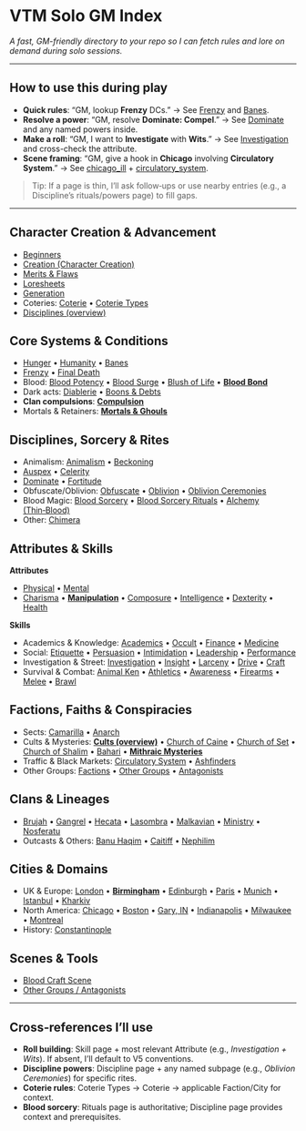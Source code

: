# VTM Solo GM Index

*A fast, GM-friendly directory to your repo so I can fetch rules and lore on demand during solo sessions.*

---

## How to use this during play

* **Quick rules**: “GM, lookup **Frenzy** DCs.” → See [Frenzy](./frenzy.md) and [Banes](./banes.md).
* **Resolve a power**: “GM, resolve **Dominate: Compel**.” → See [Dominate](./dominate.md) and any named powers inside.
* **Make a roll**: “GM, I want to **Investigate** with **Wits**.” → See [Investigation](./investigation.md) and cross-check the attribute.
* **Scene framing**: “GM, give a hook in **Chicago** involving **Circulatory System**.” → See [chicago_ill](./chicago_ill.md) + [circulatory_system](./circulatory_system.md).

> Tip: If a page is thin, I’ll ask follow‑ups or use nearby entries (e.g., a Discipline’s rituals/powers page) to fill gaps.

---

## Character Creation & Advancement

* [Beginners](./beginners.md)
* [Creation (Character Creation)](./creation.md)
* [Merits & Flaws](./merits_flaws.md)
* [Loresheets](./loresheets.md)
* [Generation](./generation.md)
* Coteries: [Coterie](./coterie.md) • [Coterie Types](./coterie_types.md)
* [Disciplines (overview)](./disciplines.md)

## Core Systems & Conditions

* [Hunger](./hunger.md) • [Humanity](./humanity.md) • [Banes](./banes.md)
* [Frenzy](./frenzy.md) • [Final Death](./final_death.md)
* Blood: [Blood Potency](./blood_potency.md) • [Blood Surge](./blood_surge.md) • [Blush of Life](./blush_of_life.md) • **[Blood Bond](./blood_bond.md)**
* Dark acts: [Diablerie](./diablerie.md) • [Boons & Debts](./boons.md)
* **Clan compulsions**: **[Compulsion](./compulsion.md)**
* Mortals & Retainers: **[Mortals & Ghouls](./mortals_ghouls.md)**

## Disciplines, Sorcery & Rites

* Animalism: [Animalism](./animalism.md) • [Beckoning](./beckoning.md)
* [Auspex](./auspex.md) • [Celerity](./celerity.md)
* [Dominate](./dominate.md) • [Fortitude](./fortitude.md)
* Obfuscate/Oblivion: [Obfuscate](./obfuscate.md) • [Oblivion](./oblivion.md) • [Oblivion Ceremonies](./oblivion_ceremonies.md)
* Blood Magic: [Blood Sorcery](./blood_sorcery.md) • [Blood Sorcery Rituals](./blood_sorcery_rituals.md) • [Alchemy (Thin‑Blood)](./alchemy.md)
* Other: [Chimera](./chimera.md)

## Attributes & Skills

**Attributes**

* [Physical](./physical.md) • [Mental](./mental.md)
* [Charisma](./charisma.md) • **[Manipulation](./manipulation.md)** • [Composure](./composure.md) • [Intelligence](./intelligence.md) • [Dexterity](./dexterity.md) • [Health](./health.md)

**Skills**

* Academics & Knowledge: [Academics](./academics.md) • [Occult](./occult.md) • [Finance](./finance.md) • [Medicine](./medicine.md)
* Social: [Etiquette](./etiquette.md) • [Persuasion](./persuasion.md) • [Intimidation](./intimidation.md) • [Leadership](./leadership.md) • [Performance](./performance.md)
* Investigation & Street: [Investigation](./investigation.md) • [Insight](./insight.md) • [Larceny](./larceny.md) • [Drive](./drive.md) • [Craft](./craft.md)
* Survival & Combat: [Animal Ken](./animal_ken.md) • [Athletics](./athletics.md) • [Awareness](./awareness.md) • [Firearms](./firearms.md) • [Melee](./melee.md) • [Brawl](./brawl.md)

## Factions, Faiths & Conspiracies

* Sects: [Camarilla](./camarilla.md) • [Anarch](./anarch.md)
* Cults & Mysteries: **[Cults (overview)](./cults.md)** • [Church of Caine](./church_caine.md) • [Church of Set](./church_set.md) • [Church of Shalim](./church_shalim.md) • [Bahari](./bahari.md) • **[Mithraic Mysteries](./mithraic_mysteries.md)**
* Traffic & Black Markets: [Circulatory System](./circulatory_system.md) • [Ashfinders](./ashfinders.md)
* Other Groups: [Factions](./factions.md) • [Other Groups](./other_groups.md) • [Antagonists](./antagonists.md)

## Clans & Lineages

* [Brujah](./brujah.md) • [Gangrel](./gangrel.md) • [Hecata](./hecata.md) • [Lasombra](./lasombra.md) • [Malkavian](./malkavian.md) • [Ministry](./ministry.md) • [Nosferatu](./nosferatu.md)
* Outcasts & Others: [Banu Haqim](./banu.md) • [Caitiff](./caitiff.md) • [Nephilim](./nephilim.md)

## Cities & Domains

* UK & Europe: [London](./london_uk.md) • **[Birmingham](./birmingham_uk.md)** • [Edinburgh](./edinburgh_scotland.md) • [Paris](./paris_france.md) • [Munich](./munich_germany.md) • [Istanbul](./istanbul_turkey.md) • [Kharkiv](./kharkiv_ukraine.md)
* North America: [Chicago](./chicago_ill.md) • [Boston](./boston_mass.md) • [Gary, IN](./gary_in.md) • [Indianapolis](./indianapolis_in.md) • [Milwaukee](./milwaukee_wi.md) • [Montreal](./montreal_canada.md)
* History: [Constantinople](./constantinople.md)

## Scenes & Tools

* [Blood Craft Scene](./blood_craft_scene.md)
* [Other Groups / Antagonists](./antagonists.md)

---

## Cross‑references I’ll use

* **Roll building**: Skill page + most relevant Attribute (e.g., *Investigation + Wits*). If absent, I’ll default to V5 conventions.
* **Discipline powers**: Discipline page + any named subpage (e.g., *Oblivion Ceremonies*) for specific rites.
* **Coterie rules**: Coterie Types → Coterie → applicable Faction/City for context.
* **Blood sorcery**: Rituals page is authoritative; Discipline page provides context and prerequisites.
